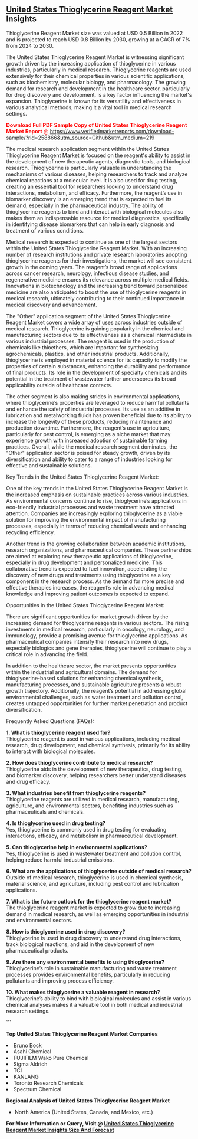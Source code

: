 <h2><a href="https://www.verifiedmarketreports.com/download-sample/?rid=258866&amp;utm_source=Github&amp;utm_medium=219" target="_blank">United States Thioglycerine Reagent Market</a> Insights</h2><p>Thioglycerine Reagent Market size was valued at USD 0.5 Billion in 2022 and is projected to reach USD 0.8 Billion by 2030, growing at a CAGR of 7% from 2024 to 2030.</p><p> <p>The United States Thioglycerine Reagent Market is witnessing significant growth driven by the increasing application of thioglycerine in various industries, particularly in medical research. Thioglycerine reagents are used extensively for their chemical properties in various scientific applications, such as biochemistry, molecular biology, and pharmacology. The growing demand for research and development in the healthcare sector, particularly for drug discovery and development, is a key factor influencing the market's expansion. Thioglycerine is known for its versatility and effectiveness in various analytical methods, making it a vital tool in medical research settings.</p> <p><p><span class=""><span style="color: #ff0000;"><strong>Download Full PDF Sample Copy of United States Thioglycerine Reagent Market Report</strong> @ </span><a href="https://www.verifiedmarketreports.com/download-sample/?rid=258866&amp;utm_source=Github&amp;utm_medium=219" target="_blank">https://www.verifiedmarketreports.com/download-sample/?rid=258866&amp;utm_source=Github&amp;utm_medium=219</a></span></p></p> <p>The medical research application segment within the United States Thioglycerine Reagent Market is focused on the reagent's ability to assist in the development of new therapeutic agents, diagnostic tools, and biological research. Thioglycerine is particularly valuable in understanding the mechanisms of various diseases, helping researchers to track and analyze chemical reactions at a molecular level. It is also used for drug testing, creating an essential tool for researchers looking to understand drug interactions, metabolism, and efficacy. Furthermore, the reagent’s use in biomarker discovery is an emerging trend that is expected to fuel its demand, especially in the pharmaceutical industry. The ability of thioglycerine reagents to bind and interact with biological molecules also makes them an indispensable resource for medical diagnostics, specifically in identifying disease biomarkers that can help in early diagnosis and treatment of various conditions.</p> <p>Medical research is expected to continue as one of the largest sectors within the United States Thioglycerine Reagent Market. With an increasing number of research institutions and private research laboratories adopting thioglycerine reagents for their investigations, the market will see consistent growth in the coming years. The reagent’s broad range of applications across cancer research, neurology, infectious disease studies, and regenerative medicine ensures its relevance across multiple medical fields. Innovations in biotechnology and the increasing trend toward personalized medicine are also anticipated to boost the use of thioglycerine reagents in medical research, ultimately contributing to their continued importance in medical discovery and advancement.</p> <p>The "Other" application segment of the United States Thioglycerine Reagent Market covers a wide array of uses across industries outside of medical research. Thioglycerine is gaining popularity in the chemical and manufacturing sectors due to its effectiveness as a chemical intermediate in various industrial processes. The reagent is used in the production of chemicals like thioethers, which are important for synthesizing agrochemicals, plastics, and other industrial products. Additionally, thioglycerine is employed in material science for its capacity to modify the properties of certain substances, enhancing the durability and performance of final products. Its role in the development of specialty chemicals and its potential in the treatment of wastewater further underscores its broad applicability outside of healthcare contexts.</p> <p>The other segment is also making strides in environmental applications, where thioglycerine’s properties are leveraged to reduce harmful pollutants and enhance the safety of industrial processes. Its use as an additive in lubrication and metalworking fluids has proven beneficial due to its ability to increase the longevity of these products, reducing maintenance and production downtime. Furthermore, the reagent’s use in agriculture, particularly for pest control, is emerging as a niche market that may experience growth with increased adoption of sustainable farming practices. Overall, while the medical research segment dominates, the "Other" application sector is poised for steady growth, driven by its diversification and ability to cater to a range of industries looking for effective and sustainable solutions.</p> <p>Key Trends in the United States Thioglycerine Reagent Market:</p> <p>One of the key trends in the United States Thioglycerine Reagent Market is the increased emphasis on sustainable practices across various industries. As environmental concerns continue to rise, thioglycerine’s applications in eco-friendly industrial processes and waste treatment have attracted attention. Companies are increasingly exploring thioglycerine as a viable solution for improving the environmental impact of manufacturing processes, especially in terms of reducing chemical waste and enhancing recycling efficiency.</p> <p>Another trend is the growing collaboration between academic institutions, research organizations, and pharmaceutical companies. These partnerships are aimed at exploring new therapeutic applications of thioglycerine, especially in drug development and personalized medicine. This collaborative trend is expected to fuel innovation, accelerating the discovery of new drugs and treatments using thioglycerine as a key component in the research process. As the demand for more precise and effective therapies increases, the reagent’s role in advancing medical knowledge and improving patient outcomes is expected to expand.</p> <p>Opportunities in the United States Thioglycerine Reagent Market:</p> <p>There are significant opportunities for market growth driven by the increasing demand for thioglycerine reagents in various sectors. The rising investments in medical research, particularly in oncology, neurology, and immunology, provide a promising avenue for thioglycerine applications. As pharmaceutical companies intensify their research into new drugs, especially biologics and gene therapies, thioglycerine will continue to play a critical role in advancing the field.</p> <p>In addition to the healthcare sector, the market presents opportunities within the industrial and agricultural domains. The demand for thioglycerine-based solutions for enhancing chemical synthesis, manufacturing processes, and sustainable agriculture presents a robust growth trajectory. Additionally, the reagent’s potential in addressing global environmental challenges, such as water treatment and pollution control, creates untapped opportunities for further market penetration and product diversification.</p> <p>Frequently Asked Questions (FAQs):</p> <p><b>1. What is thioglycerine reagent used for?</b><br> Thioglycerine reagent is used in various applications, including medical research, drug development, and chemical synthesis, primarily for its ability to interact with biological molecules.</p> <p><b>2. How does thioglycerine contribute to medical research?</b><br> Thioglycerine aids in the development of new therapeutics, drug testing, and biomarker discovery, helping researchers better understand diseases and drug efficacy.</p> <p><b>3. What industries benefit from thioglycerine reagents?</b><br> Thioglycerine reagents are utilized in medical research, manufacturing, agriculture, and environmental sectors, benefiting industries such as pharmaceuticals and chemicals.</p> <p><b>4. Is thioglycerine used in drug testing?</b><br> Yes, thioglycerine is commonly used in drug testing for evaluating interactions, efficacy, and metabolism in pharmaceutical development.</p> <p><b>5. Can thioglycerine help in environmental applications?</b><br> Yes, thioglycerine is used in wastewater treatment and pollution control, helping reduce harmful industrial emissions.</p> <p><b>6. What are the applications of thioglycerine outside of medical research?</b><br> Outside of medical research, thioglycerine is used in chemical synthesis, material science, and agriculture, including pest control and lubrication applications.</p> <p><b>7. What is the future outlook for the thioglycerine reagent market?</b><br> The thioglycerine reagent market is expected to grow due to increasing demand in medical research, as well as emerging opportunities in industrial and environmental sectors.</p> <p><b>8. How is thioglycerine used in drug discovery?</b><br> Thioglycerine is used in drug discovery to understand drug interactions, track biological reactions, and aid in the development of new pharmaceutical products.</p> <p><b>9. Are there any environmental benefits to using thioglycerine?</b><br> Thioglycerine’s role in sustainable manufacturing and waste treatment processes provides environmental benefits, particularly in reducing pollutants and improving process efficiency.</p> <p><b>10. What makes thioglycerine a valuable reagent in research?</b><br> Thioglycerine’s ability to bind with biological molecules and assist in various chemical analyses makes it a valuable tool in both medical and industrial research settings.</p> ```</p><p><strong>Top United States Thioglycerine Reagent Market Companies</strong></p><div data-test-id=""><p><li>Bruno Bock</li><li> Asahi Chemical</li><li> FUJIFILM Wako Pure Chemical</li><li> Sigma Aldrich</li><li> TCI</li><li> KANLANG</li><li> Toronto Research Chemicals</li><li> Spectrum Chemical</li></p><div><strong>Regional Analysis of&nbsp;United States Thioglycerine Reagent Market</strong></div><ul><li dir="ltr"><p dir="ltr">North America&nbsp;(United States, Canada, and Mexico, etc.)</p></li></ul><p><strong>For More Information or Query, Visit @&nbsp;</strong><strong><a href="https://www.verifiedmarketreports.com/product/thioglycerine-reagent-market/?utm_source=Github&amp;utm_medium=219" target="_blank">United States Thioglycerine Reagent Market Insights Size And Forecast</a></strong></p></div>

